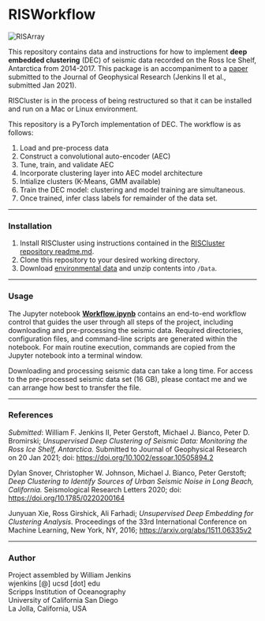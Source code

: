 # RISWorkflow

![RISArray](./RISArrayMapy.jpg)

This repository contains data and instructions for how to implement **deep embedded clustering** (DEC) of seismic data recorded on the Ross Ice Shelf, Antarctica from 2014-2017. This package is an accompaniment to a [paper](https://doi.org/10.1002/essoar.10505894.2) submitted to the Journal of Geophysical Research (Jenkins II et al., submitted Jan 2021).

RISCluster is in the process of being restructured so that it can be installed
and run on a Mac or Linux environment.

This repository is a PyTorch implementation of DEC. The workflow is as follows:
1. Load and pre-process data
2. Construct a convolutional auto-encoder (AEC)
3. Tune, train, and validate AEC
4. Incorporate clustering layer into AEC model architecture
5. Intialize clusters (K-Means, GMM available)
6. Train the DEC model: clustering and model training are simultaneous.
7. Once trained, infer class labels for remainder of the data set.

***
### Installation
1. Install RISCluster using instructions contained in the [RISCluster repository readme.md](https://github.com/NeptuneProjects/RISCluster#installation).
2. Clone this repository to your desired working directory.
3. Download [environmental data](https://drive.google.com/file/d/16qJWTN-SVUs9CpLaQ3wt3Bct5BPb2qdV/view?usp=sharing) and unzip contents into `/Data`.

***
### Usage
The Jupyter notebook **[Workflow.ipynb](https://github.com/NeptuneProjects/RISWorkflow/blob/main/Workflow.ipynb)** contains an end-to-end workflow control that guides the user through all steps of the project, including downloading and pre-processing the seismic data.  Required directories, configuration files, and command-line scripts are generated within the notebook.  For main routine execution, commands are copied from the Jupyter notebook into a terminal window.

Downloading and processing seismic data can take a long time.  For access to the pre-processed seismic data set (16 GB), please contact me and we can arrange how best to transfer the file.

***
### References
*Submitted*: William F. Jenkins II, Peter Gerstoft, Michael J. Bianco, Peter D. Bromirski; *Unsupervised Deep Clustering of Seismic Data: Monitoring the Ross Ice Shelf, Antarctica.* Submitted to Journal of Geophysical Research on 20 Jan 2021; doi: https://doi.org/10.1002/essoar.10505894.2

Dylan Snover, Christopher W. Johnson, Michael J. Bianco, Peter Gerstoft; *Deep Clustering to Identify Sources of Urban Seismic Noise in Long Beach, California.* Seismological Research Letters 2020; doi: https://doi.org/10.1785/0220200164

Junyuan Xie, Ross Girshick, Ali Farhadi; *Unsupervised Deep Embedding for Clustering Analysis.* Proceedings of the 33rd International Conference on Machine Learning, New York, NY, 2016; https://arxiv.org/abs/1511.06335v2
***
### Author
Project assembled by William Jenkins
<br>wjenkins [@] ucsd [dot] edu
<br>Scripps Institution of Oceanography
<br>University of California San Diego
<br>La Jolla, California, USA
